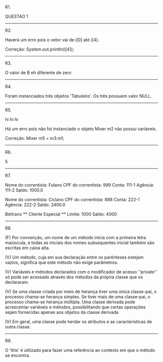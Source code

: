 R1.

QUESTAO 1

-------------------------------------------------------------------------------

R2.

Haverá um erro pois o vetor vai de i[0] até i[4].

Correção: System.out.println(i[4]);

-------------------------------------------------------------------------------

R3.

O valor de B eh diferente de zero

-------------------------------------------------------------------------------

R4.

Foram instanciados três objetos 'Tabuleiro'. Os três possuem valor NULL.

-------------------------------------------------------------------------------

R5.

hi hi hi

Há um erro pois não foi instanciado o objeto Mixer m2 não possui variáveis.

Correção: Mixer m5 = m3.m1;

-------------------------------------------------------------------------------

R6.

5

-------------------------------------------------------------------------------

R7.

Nome do correntista: Fulano
CPF do correntista: 999
Conta: 111-1
Agência: 111-2
Saldo: 1000.0

Nome do correntista: Ciclano
CPF do correntista: 888
Conta: 222-1
Agência: 222-2
Saldo: 2400.0

Beltrano ** Cliente Especial **
Limite: 1000
Saldo: 4000

-------------------------------------------------------------------------------

R8.

(F) Por convenção, um nome de um método inicia com a primeira letra maiúscula, e todas as iniciais dos nomes subsequentes inicial
também são escritas em caixa alta.

(V) Um método, cuja em sua declaração entre os parênteses estejam vazios, significa que este método não exige parâmetros.

(V) Variáveis e métodos declarados com o modificador de acesso ''private'' só pode ser acessado através dos métodos da própria classe
que os declararam.

(V) Se uma classe criada por meio de herança tiver uma única classe-pai, o processo chama-se herança simples. Se tiver mais de uma
classe-pai, o processo chama-se herança múltipla. Uma classe derivada pode acrescentar variáveis e métodos, possibilitando que certas
operações sejam fornecidas apenas aos objetos da classe derivada

(V) Em geral, uma classe pode herdar os atributos e as características de outra classe. 

-------------------------------------------------------------------------------

R9.

O 'this' é utilizado para fazer uma referência ao contexto em que o método se encontra.

